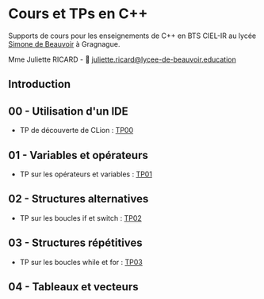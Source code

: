 # Cours et TPs en C++

Supports de cours pour les enseignements de C++ en BTS CIEL-IR au lycée [Simone de Beauvoir](https://lycee-gragnague.mon-ent-occitanie.fr/) à Gragnague.

Mme Juliette RICARD - 📨 [juliette.ricard@lycee-de-beauvoir.education](juliette.ricard@lycee-de-beauvoir.education)

## Introduction

## 00 - Utilisation d'un IDE
- TP de découverte de CLion : [TP00](TPs/TP00_utilisationIDE.pdf)

## 01 - Variables et opérateurs
- TP sur les opérateurs et variables : [TP01](TPs/TP01_operateursVariables.pdf)

## 02 - Structures alternatives
- TP sur les boucles if et switch : [TP02](TPs/TP02_structuresAlternatives.pdf)

## 03 - Structures répétitives
- TP sur les boucles while et for : [TP03](TPs/TP03_structuresRepetitives.pdf)

## 04 - Tableaux et vecteurs
